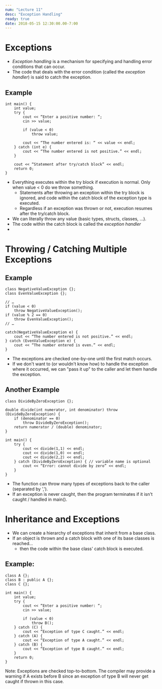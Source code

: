 ```yaml
---
num: "Lecture 11"
desc: "Exception Handling"
ready: true
date: 2018-05-15 12:30:00.00-7:00
---
```


# Exceptions

* <i>Exception handling</i> is a mechanism for specifying and handling error conditions that can occur.
* The code that deals with the error condition (called the <i>exception handler</i>) is said to catch the exception.

## Example

```
int main() {
	int value;
	try {
		cout << “Enter a positive number: “;
		cin >> value;

		if (value < 0)
			throw value;

		cout << “The number entered is: “ << value << endl;
	} catch (int e) {
		cout << “The number entered is not positive.” << endl;
	}
	
	cout << “Statement after try/catch block” << endl;
	return 0;
}
```

* Everything executes within the try block if execution is normal. Only when value < 0 do we throw something.
	* Statements after throwing an exception within the try block is ignored, and code within the catch block of the exception type is executed.
	* Regardless if an exception was thrown or not, execution resumes after the try/catch block.
* We can literally throw any value (basic types, structs, classes, ...).
* The code within the catch block is called the <i>exception handler</i>
* 

# Throwing / Catching Multiple Exceptions

## Example

```
class NegativeValueException {};
class EvenValueException {};

// …
if (value < 0)
	throw NegativeValueException();
if (value % 2 == 0)
	throw EvenValueException();
// …

catch(NegativeValueException e) {
	cout << “The number entered is not positive.” << endl;
} catch (EvenValueException e) {
	cout << “The number entered is even.” << endl;
}
```

* The exceptions are checked one-by-one until the first match occurs.
* If we don't want to (or wouldn't know how) to handle the exception where it occurred, we can "pass it up" to the caller and let them handle the exception.

## Another Example

```
class DivideByZeroException {};

double divide(int numerator, int denominator) throw (DivideByZeroException) {
	if (denominator == 0)
		throw DivideByZeroException();
	return numerator / (double) denominator;
}

int main() {
	try {
		cout << divide(1,1) << endl;
		cout << divide(1,0) << endl;
		cout << divide(2,2) << endl;
	} catch (DivideByZeroException) { // variable name is optional
		cout << “Error: cannot divide by zero” << endl;
	}
}
```

* The function can throw many types of exceptions back to the caller (separated by ',').
* If an exception is never caught, then the program terminates if it isn't caught / handled in main().

# Inheritance and Exceptions

* We can create a hierarchy of exceptions that inherit from a base class.
* If an object is thrown and a catch block with one of its base classes is reached...
	* then the code within the base class' catch block is executed.

## Example:

```
class A {};
class B : public A {};
class C {};

int main() {
	int value;
	try {
		cout << “Enter a positive number: “;
		cin >> value;
	
		if (value < 0)
			throw B();
	} catch (C) {
		cout << “Exception of type C caught.” << endl;
	} catch (A) {
		cout << “Exception of type A caught.” << endl;
	} catch (B) {
		cout << “Exception of type B caught.” << endl;
	}
	return 0;
}
```

Note: Exceptions are checked top-to-bottom. The compiler may provide a warning if A exists before B since an exception of type B will never get caught if thrown in this case.
